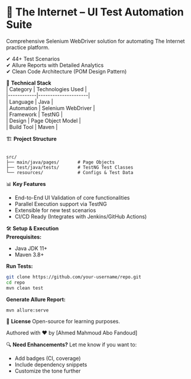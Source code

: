 
# 🚀 **The Internet – UI Test Automation Suite**  
Comprehensive Selenium WebDriver solution for automating The Internet practice platform.

✔ 44+ Test Scenarios  
✔ Allure Reports with Detailed Analytics  
✔ Clean Code Architecture (POM Design Pattern)

🔧 **Technical Stack**  
| Category   | Technologies Used    |  
|------------|---------------------|  
| Language   | Java                |  
| Automation | Selenium WebDriver   |  
| Framework  | TestNG               |  
| Design     | Page Object Model    |  
| Build Tool | Maven                |

🏗 **Project Structure**  
```

src/
├── main/java/pages/       # Page Objects
├── test/java/tests/       # TestNG Test Classes
└── resources/             # Configs & Test Data

````

📊 **Key Features**  
- End-to-End UI Validation of core functionalities  
- Parallel Execution support via TestNG  
- Extensible for new test scenarios  
- CI/CD Ready (Integrates with Jenkins/GitHub Actions)

🛠 **Setup & Execution**  
**Prerequisites:**  
- Java JDK 11+  
- Maven 3.8+

**Run Tests:**  
```bash
git clone https://github.com/your-username/repo.git  
cd repo  
mvn clean test  
````

**Generate Allure Report:**

```bash
mvn allure:serve  
```

📜 **License**
Open-source for learning purposes.

Authored with ❤️ by \[Ahmed Mahmoud Abo Fandoud]

🔍 **Need Enhancements?**
Let me know if you want to:

* Add badges (CI, coverage)
* Include dependency snippets
* Customize the tone further

